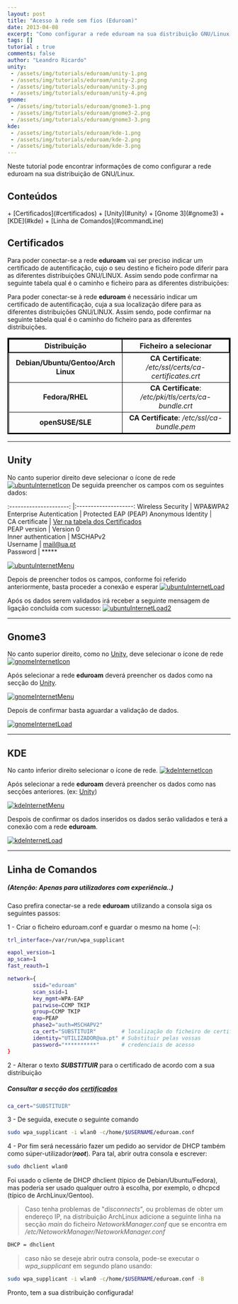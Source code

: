 ```yaml
---
layout: post
title: "Acesso à rede sem fios (Eduroam)"
date: 2013-04-08
excerpt: "Como configurar a rede eduroam na sua distribuição GNU/Linux."
tags: []
tutorial : true
comments: false
author: "Leandro Ricardo"
unity: 
 - /assets/img/tutorials/eduroam/unity-1.png
 - /assets/img/tutorials/eduroam/unity-2.png
 - /assets/img/tutorials/eduroam/unity-3.png
 - /assets/img/tutorials/eduroam/unity-4.png
gnome:
 - /assets/img/tutorials/eduroam/gnome3-1.png
 - /assets/img/tutorials/eduroam/gnome3-2.png
 - /assets/img/tutorials/eduroam/gnome3-3.png
kde:
 - /assets/img/tutorials/eduroam/kde-1.png
 - /assets/img/tutorials/eduroam/kde-2.png
 - /assets/img/tutorials/eduroam/kde-3.png
---
```


<style>
  table{
      border-collapse: collapse;
      border-spacing: 0;
      border:2px solid #000000;
      text-align: center;
  }

  th{
      border:2px solid #000000;
  }

  td{
      border:1px solid #000000;
  }
</style>

[ubuntuInternetIcon]: {{page.unity[0]}}
[ubuntuInternetMenu]: {{page.unity[1]}}
[ubuntuInternetLoad]: {{page.unity[2]}}
[ubuntuInternetLoad2]: {{page.unity[3]}}

[gnomeInternetIcon]: {{page.gnome[0]}}
[gnomeInternetMenu]: {{page.gnome[1]}}
[gnomeInternetLoad]: {{page.gnome[2]}}

[kdeInternetIcon]: {{page.kde[0]}}
[kdeInternetMenu]: {{page.kde[1]}}
[kdeInternetLoad]: {{page.kde[2]}}

Neste tutorial pode encontrar informações de como configurar a rede eduroam na sua distribuição de GNU/Linux.


  <h2>Conteúdos</h2>
  + [Certificados](#certificados)
  + [Unity](#unity)
  + [Gnome 3](#gnome3)
  + [KDE](#kde)
  + [Linha de Comandos](#commandLine)

## <a name="certificados"></a>Certificados

Para poder conectar-se a rede **eduroam** vai ser preciso indicar um certificado de autentificação, cujo o seu destino e ficheiro pode diferir para as diferentes distribuições GNU/LINUX. Assim sendo pode confirmar na seguinte tabela qual é o caminho e ficheiro para as diferentes distribuições:

Para poder conectar-se à rede **eduroam** é necessário indicar um certificado de autentificação, cuja a sua localização difere para as diferentes distribuições GNU/LINUX. Assim sendo, pode confirmar na seguinte tabela qual é o caminho do ficheiro para as diferentes distribuições.

|            Distribuição             |                  Ficheiro a selecionar                   |
|:-----------------------------------:|:--------------------------------------------------------:|
| **Debian/Ubuntu/Gentoo/Arch Linux** | **CA Certificate**: _/etc/ssl/certs/ca-certificates.crt_ |
| **Fedora/RHEL**                     | **CA Certificate**: _/etc/pki/tls/certs/ca-bundle.crt_   |
| **openSUSE/SLE**                    | **CA Certificate**: _/etc/ssl/ca-bundle.pem_             |


________________________________

## <a name="unity"></a>Unity

No canto superior direito deve selecionar o ícone de rede [![ubuntuInternetIcon]]({{page.unity[0]}})
De seguida preencher os campos com os seguintes dados:


:---------------------: |:--------------------:
Wireless Security       | WPA&WPA2 Enterprise
Autentication           | Protected EAP (PEAP)
Anonymous Identity      |                     
CA certificate          | [Ver na tabela dos Certificados](#Certificados)  
PEAP version            | Version 0           
Inner authentication    | MSCHAPv2            
Username                | mail@ua.pt          
Password                | *****

[![ubuntuInternetMenu]]({{page.unity[1]}})

Depois de preencher todos os campos, conforme foi referido anteriormente, basta proceder a conexão e esperar
[![ubuntuInternetLoad]]({{page.unity[2]}})

Após os dados serem validados irá receber a seguinte mensagem de ligação concluída com sucesso:
[![ubuntuInternetLoad2]]({{page.unity[3]}})

________________________________

## <a name="gnome3"></a> Gnome3

No canto superior direito, como no [Unity](##Unity), deve selecionar o ícone de rede 
[![gnomeInternetIcon]]({{page.gnome[0]}})

Após selecionar a rede **eduroam** deverá preencher os dados como na secção do [Unity](##Unity).

[![gnomeInternetMenu]]({{page.gnome[1]}})

Depois de confirmar basta aguardar a validação de dados.

[![gnomeInternetLoad]]({{page.gnome[2]}})

________________________________

## <a name="kde"></a> KDE

No canto inferior direito selecionar o ícone de rede. 
[![kdeInternetIcon]]({{page.kde[0]}})

Após selecionar a rede **eduroam** deverá preencher os dados como nas secções anteriores. (ex: [Unity](##Unity))

[![kdeInternetMenu]]({{page.kde[1]}})

Despois de confirmar os dados inseridos os dados serão validados e terá a conexão com a rede **eduroam**.

[![kdeInternetLoad]]({{page.kde[2]}})

________________________________

## <a name="commandLine"></a> Linha de Comandos

##### (**Atenção: Apenas para utilizadores com experiência..**)
Caso prefira conectar-se a rede **eduroam** utilizando a consola siga os seguintes passos:

1 - Criar o ficheiro eduroam.conf e guardar o mesmo na home (~):

```bash
trl_interface=/var/run/wpa_supplicant

eapol_version=1
ap_scan=1
fast_reauth=1

network={
        ssid="eduroam"
        scan_ssid=1
        key_mgmt=WPA-EAP
        pairwise=CCMP TKIP
        group=CCMP TKIP
        eap=PEAP
        phase2="auth=MSCHAPV2"
        ca_cert="SUBSTITUIR"		# localização do ficheiro de certificados
        identity="UTILIZADOR@ua.pt"	# Substituir pelas vossas
        password="**********"		# credenciais de acesso
}
```

2 - Alterar o texto ***SUBSTITUIR*** para o certificado de acordo com a sua distribuição
##### Consultar a secção dos [certificados](#certificados)

```bash
ca_cert="SUBSTITUIR"
```

3 - De seguida, execute o seguinte comando

```bash
sudo wpa_supplicant -i wlan0 -c/home/$USERNAME/eduroam.conf
```

4 - Por fim será necessário fazer um pedido ao servidor de DHCP também como súper-utilizador(___root___). Para tal, abrir outra consola e escrever:

```bash
sudo dhclient wlan0
```

Foi usado o cliente de DHCP dhclient (típico de Debian/Ubuntu/Fedora), mas poderia ser usado qualquer outro à escolha, por exemplo, o dhcpcd (típico de ArchLinux/Gentoo).

>Caso tenha problemas de "_disconnects_", ou problemas de obter um endereço IP, na distribuição ArchLinux adicione a seguinte linha na secção _main_ do ficheiro _NetoworkManager.conf_ que se encontra em */etc/NetoworkManager/NetoworkManager.conf*
```bash
DHCP = dhclient
```

>caso não se deseje abrir outra consola, pode-se executar o _wpa_supplicant_ em segundo plano usando:
~~~bash
sudo wpa_supplicant -i wlan0 -c/home/$USERNAME/eduroam.conf -B
~~~

Pronto, tem a sua distribuição configurada!
